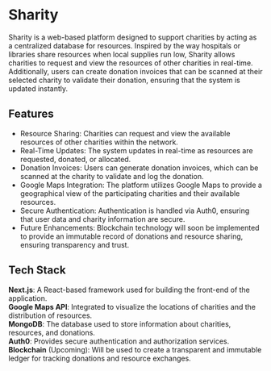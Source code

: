 

# **Sharity**

Sharity is a web-based platform designed to support charities by acting as a centralized database for resources. Inspired by the way hospitals or libraries share resources when local supplies run low, Sharity allows charities to request and view the resources of other charities in real-time. Additionally, users can create donation invoices that can be scanned at their selected charity to validate their donation, ensuring that the system is updated instantly.

## Features
- Resource Sharing: Charities can request and view the available resources of other charities within the network.
- Real-Time Updates: The system updates in real-time as resources are requested, donated, or allocated.
- Donation Invoices: Users can generate donation invoices, which can be scanned at the charity to validate and log the donation.
- Google Maps Integration: The platform utilizes Google Maps to provide a geographical view of the participating charities and their available resources.
- Secure Authentication: Authentication is handled via Auth0, ensuring that user data and charity information are secure.
- Future Enhancements: Blockchain technology will soon be implemented to provide an immutable record of donations and resource sharing, ensuring transparency and trust.

## Tech Stack
**Next.js**: A React-based framework used for building the front-end of the application.<br />
**Google Maps API**: Integrated to visualize the locations of charities and the distribution of resources.<br />
**MongoDB**: The database used to store information about charities, resources, and donations.<br />
**Auth0**: Provides secure authentication and authorization services.<br />
**Blockchain** (Upcoming): Will be used to create a transparent and immutable ledger for tracking donations and resource exchanges.<br />
